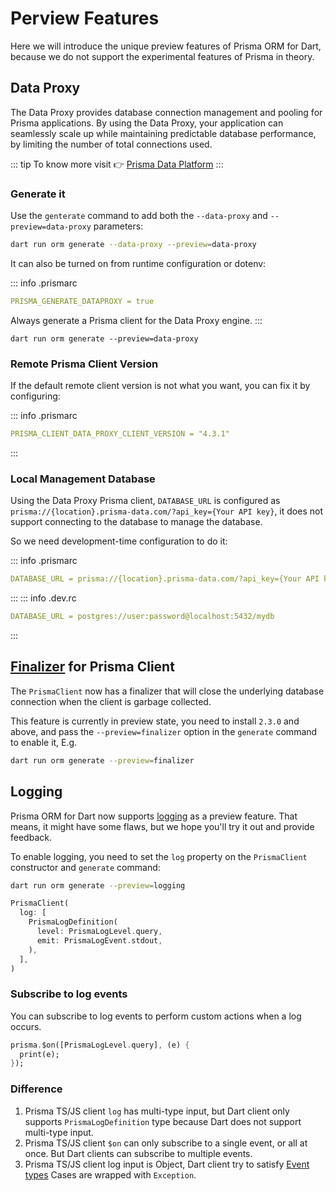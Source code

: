 # Perview Features

Here we will introduce the unique preview features of Prisma ORM for Dart, because we do not support the experimental features of Prisma in theory.

## Data Proxy

The Data Proxy provides database connection management and pooling for Prisma applications. By using the Data Proxy, your application can seamlessly scale up while maintaining predictable database performance, by limiting the number of total connections used.

::: tip
To know more visit 👉 [Prisma Data Platform](https://www.prisma.io/docs/data-platform)
:::

### Generate it

Use the `genterate` command to add both the `--data-proxy` and `--preview=data-proxy` parameters:

```bash
dart run orm generate --data-proxy --preview=data-proxy
```

It can also be turned on from runtime configuration or dotenv:

::: info .prismarc
```yaml
PRISMA_GENERATE_DATAPROXY = true
```

Always generate a Prisma client for the Data Proxy engine.
:::

```
dart run orm generate --preview=data-proxy
```

### Remote Prisma Client Version

If the default remote client version is not what you want, you can fix it by configuring:

::: info .prismarc
```yaml
PRISMA_CLIENT_DATA_PROXY_CLIENT_VERSION = "4.3.1"
```
:::

### Local Management Database

Using the Data Proxy Prisma client, `DATABASE_URL` is configured as `prisma://{location}.prisma-data.com/?api_key={Your API key}`, it does not support connecting to the database to manage the database.

So we need development-time configuration to do it:

::: info .prismarc
```yaml
DATABASE_URL = prisma://{location}.prisma-data.com/?api_key={Your API key}
```
:::
::: info .dev.rc
```yaml
DATABASE_URL = postgres://user:password@localhost:5432/mydb
```
:::

## [Finalizer](https://api.flutter.dev/flutter/dart-core/Finalizer-class.html) for Prisma Client

The `PrismaClient` now has a finalizer that will close the underlying database connection when the client is garbage collected.

This feature is currently in preview state, you need to install `2.3.0` and above, and pass the `--preview=finalizer` option in the `generate` command to enable it, E.g.

```bash
dart run orm generate --preview=finalizer
```

## Logging

Prisma ORM for Dart now supports [logging](https://www.prisma.io/docs/concepts/components/prisma-client/working-with-prismaclient/logging) as a preview feature. That means, it might have some flaws, but we hope you'll try it out and provide feedback.

To enable logging, you need to set the `log` property on the `PrismaClient` constructor and `generate` command:

```bash
dart run orm generate --preview=logging
```

```dart
PrismaClient(
  log: [
    PrismaLogDefinition(
      level: PrismaLogLevel.query,
      emit: PrismaLogEvent.stdout,
    ),
  ],
)
```

### Subscribe to log events

You can subscribe to log events to perform custom actions when a log occurs.

```dart
prisma.$on([PrismaLogLevel.query], (e) {
  print(e);
});
```

### Difference

1. Prisma TS/JS client `log` has multi-type input, but Dart client only supports `PrismaLogDefinition` type because Dart does not support multi-type input.
2. Prisma TS/JS client `$on` can only subscribe to a single event, or all at once. But Dart clients can subscribe to multiple events.
3. Prisma TS/JS client log input is Object, Dart client try to satisfy [Event types](https://www.prisma.io/docs/reference/api-reference/prisma-client-reference#event-types) Cases are wrapped with `Exception`.
